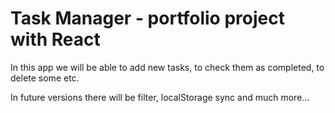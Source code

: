 # Task Manager - portfolio project with React

In this app we will be able to add new tasks, to check them as completed, to delete some etc.

In future versions there will be filter, localStorage sync and much more...